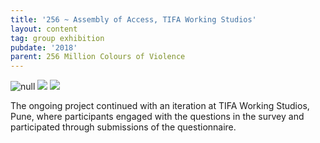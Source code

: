 ```yaml
---
title: '256 ~ Assembly of Access, TIFA Working Studios'
layout: content
tag: group exhibition
pubdate: '2018'
parent: 256 Million Colours of Violence
---
```

![null](/assets/img/ali-akbar-mehta_installation-view-01_cyborg-archive-256-million-colours-of-violence_tifa-working-studios_2018.jpg)
![](/assets/img/ali-akbar-mehta_installation-view-03_cyborg-archive-256-million-colours-of-violence_tifa-working-studios_2018.jpg)
![](/assets/img/ali-akbar-mehta_installation-view-of-wall-01_cyborg-archive-256-million-colours-of-violence_tifa-working-studios_2018.jpg)

The ongoing project continued with an iteration at TIFA Working Studios, Pune, where participants engaged with the questions in the survey and participated through submissions of the questionnaire.
